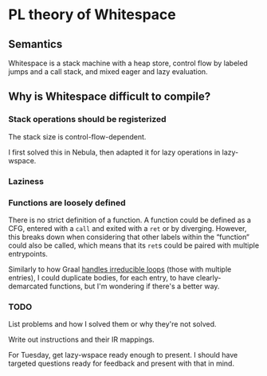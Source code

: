 # PL theory of Whitespace

## Semantics

Whitespace is a stack machine with a heap store, control flow by labeled jumps
and a call stack, and mixed eager and lazy evaluation.

## Why is Whitespace difficult to compile?

### Stack operations should be registerized

The stack size is control-flow-dependent.

I first solved this in Nebula, then adapted it for lazy operations in
lazy-wspace.

### Laziness

### Functions are loosely defined

There is no strict definition of a function. A function could be defined as a
CFG, entered with a `call` and exited with a `ret` or by diverging. However,
this breaks down when considering that other labels within the “function“ could
also be called, which means that its `ret`s could be paired with multiple
entrypoints.

Similarly to how Graal [handles irreducible loops](https://github.com/oracle/graal/commit/4662877b8ce214528f09553f21776ab97e97c1a8)
(those with multiple entries), I could duplicate bodies, for each entry, to have
clearly-demarcated functions, but I'm wondering if there's a better way.

### TODO

List problems and how I solved them or why they're not solved.

Write out instructions and their IR mappings.

For Tuesday, get lazy-wspace ready enough to present. I should have targeted
questions ready for feedback and present with that in mind.
